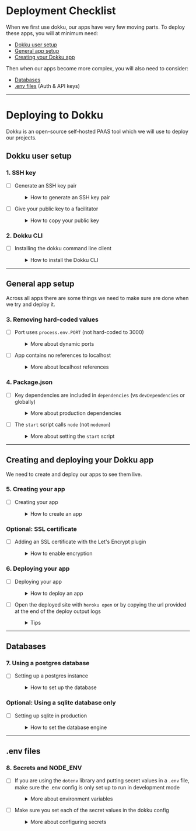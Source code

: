 # Deployment Checklist

When we first use dokku, our apps have very few moving parts. To deploy these apps, you will at minimum need:
- [Dokku user setup](#dokku-user-setup)
- [General app setup](#general-app-setup)
- [Creating your Dokku app](#creating-and-deploying-your-dokku-app)

Then when our apps become more complex, you will also need to consider:
- [Databases](#databases)
- [.env files](#env-files) (Auth & API keys)

---

# Deploying to Dokku

Dokku is an open-source self-hosted PAAS tool which we will use to deploy our projects.

## Dokku user setup
### 1. SSH key

- [ ] Generate an SSH key pair
  <details style="padding-left: 2em">
    <summary>How to generate an SSH key pair</summary>

    There's a good chance you have one of these, you can see a list of your public keys like this:

    ```sh
    ls ~/.ssh/*.pub
    ```

    If you don't see any, then you can create one. Don't forget to replace the email address with your real one.

    ```sh
    ssh-keygen -t ed25519 -C "your_email@example.com"
    ```

    Hit enter 3 times to accept all the defaults.

    Now you need to start your ssh-agent:

    ```sh
    eval "$(ssh-agent -s)"
    ```

    and add the key to your agent:

    ```sh
    ssh-add ~/.ssh/id_ed25519
    ```

    Now you'll want to go to https://github.com/settings/keys and add your public key.
  </details>

- [ ] Give your public key to a facilitator
  <details style="padding-left: 2em">
    <summary>How to copy your public key</summary>

    Run `code ~/.ssh/id_ed25519.pub` to open it and copy + paste it to your facilitator in a DM.

    Public keys are safe to share, but you should never need to send anyone your private key.

    We'll then add your key as a dokku user and you'll be able to start.

  </details>

### 2. Dokku CLI

- [ ] Installing the dokku command line client
  <details style="padding-left: 2em">
    <summary>How to install the Dokku CLI</summary>

    There's a dokku client that is part of the regular distribution so you can install it by cloning the dokku repo:

    ```sh
    git clone git@github.com:dokku/dokku.git ~/.dokku

    # we want to match the same version of dokku that we have
    # on the server
    cd ~/.dokku
    git checkout v0.29.4
    ```

    Add these lines to your `~/.zshrc` file:

    ```sh
    export DOKKU_HOST='devacademy.online'
    alias dokku='bash $HOME/.dokku/contrib/dokku_client.sh'
    ```

    And then reload your `~/.zshrc` file:

    ```sh
    source ~/.zshrc
    ```
  </details>

---
## General app setup

Across all apps there are some things we need to make sure are done when we try and deploy it.

### 3. Removing hard-coded values

- [ ] Port uses `process.env.PORT` (not hard-coded to 3000)
  <details style="padding-left: 2em">
    <summary>More about dynamic ports</summary>
    
    Dokku will set a dynamic port when you deploy. If you are explicitly naming your port, dokku can't expose your app on their chosen port. To make this work locally and also when deployed, we listen on a dynamic port if available or else default to a local one:

  ```js
  const port = process.env.PORT || 3000
  ```

- [ ] App contains no references to localhost
  <details style="padding-left: 2em">
    <summary>More about localhost references</summary>

    Any references to 'localhost' within your app will break it, unless an alternative is provided. Best to avoid this unless absolutely necessary.
  </details>

### 4. Package.json

- [ ] Key dependencies are included in `dependencies` (vs `devDependencies` or globally)
  <details style="padding-left: 2em">
    <summary>More about production dependencies</summary>

    Ensure that all required packages are in the `dependencies` part of your `package.json`. Dokku will remove everything in `devDependencies` before it runs your app.

    If a package is working globally on your machine you may have forgotten to add it to your project explicitly with `npm install <package name>`, which means it will not be installed for the deployed version.

    </details>

- [ ] The `start` script calls `node` (not `nodemon`)
  <details style="padding-left: 2em">
    <summary>More about setting the <code>start</code> script</summary>
    
    Dokku will use the `start` script (`npm run start`) to run your application and, unlike us, doesn't need the server restarting with changes. This is one reason we use a separate `npm run dev` script for working locally.
  </details>

---

## Creating and deploying your Dokku app

We need to create and deploy our apps to see them live.

### 5. Creating your app
- [ ] Creating your app
  <details style="padding-left: 2em">
    <summary>How to create an app</summary>

    In the git repo for your project run these commands (replace "my-pupparazzi") with the name of your app. eg "ysabel-pupparazzi-ahoaho-22"

    ```sh
    dokku apps:create my-pupparazzi
    ```
    
    - If you would like to use this deployment for your WD04 assessment, please include your first name (or another identifier, e.g. nickname) in the app name.
    - This will create an app on Heroku from your terminal, and automatically add it as a remote in your local repo. Run `git remote -v` in your terminal to see this.
  </details>

### Optional: SSL certificate

- [ ] Adding an SSL certificate with the Let's Encrypt plugin
  <details style="padding-left: 2em">
    <summary>How to enable encryption</summary>

    In the repo for your app, you can run dokku commands and dokku will automatically operate on that application.

    ```sh
    dokku letsencrypt:enable
    ```
  </details>

### 6. Deploying your app
- [ ] Deploying your app
  <details style="padding-left: 2em">
    <summary>How to deploy an app</summary>

    **NOTE**: Dokku only has a `main` branch. so if you're deploying a local branch _other than_ `main`, you must specify which branch you're deploying with:

    ```
    git push heroku local-branch-name:main
    ```

    (Usually when we use `git push origin main`, it's actually short for `git push origin main:main`)
  </details>

- [ ] Open the deployed site with `heroku open` or by copying the url provided at the end of the deploy output logs
  <details style="padding-left: 2em">
    <summary>Tips</summary>
    
    Make sure you copy the website url, not the git url, and paste it into your browser

    **If you see the application error page, or if your site has issues starting, type `dokku logs --tail` into your command line in order to debug what may have gone wrong.**
  </details>

---

## Databases
### 7. Using a postgres database
- [ ] Setting up a postgres instance
  <details style="padding-left: 2em">
    <summary>How to set up the database</summary>

    Many of our websites use a postgres database. So let's see how we can set that up.

    Because our site won't really function until the database is available, we're going to use the `apps:create` command to initialise an app, and we'll attach a new database instance to it before we deploy a version of the app from git.

    > Reminder: run these commands in the project's git repository

    ```sh
    # Create an empty application called "dreamfest"
    dokku apps:create dreamfest
    # Initialise a new postgres instance called "dreamfest-db"
    dokku postgres:create dreamfest-db
    # Attach the new database to the dreamfest app
    dokku postgres:link dreamfest-db dreamfest
    ```

    When we ran `dokku apps:create` it should have added a remote called `dokku` so
    to deploy we just:

    ```sh
    git push dokku
    ```

    If that remote wasn't created for whatever reason, we can do it manually:

    ```sh
    git remote add dokku dokku@devacademy.online:dreamfest
    ```

    Your migrations should run during the build or on startup, but
    you probably need to run your seeds manually.

    You can use `run` to run commands in your app container

    ```sh
    dokku run npm run knex seed:run
    ```
  </details>

### Optional: Using a sqlite database only
- [ ] Setting up sqlite in production
  <details style="padding-left: 2em">
    <summary>How to set the database engine</summary>

    On heroku we had to use postgres in production, but with dokku it's easy to attach persistent storage to an application and we can use that persistent storage to hold our sqlite3 database.

    This means that we could use the same database engine in dev and production if we wanted.

    ```sh
    dokku storage:ensure-directory dreamfest-storage
    dokku storage:mount dreamfest dreamfest-storage:/app/storage
    ```

    In your knexfile, you can configure the production to use a location in `/app/storage`.

    ```javascript
      production: {
        client: 'sqlite3',
        connection: {
          filename: '/app/storage/dev.sqlite3',
        },
        useNullAsDefault: true,
      },
    ```
  </details>

---
## .env files

### 8. Secrets and NODE_ENV

- [ ] If you are using the `dotenv` library and putting secret values in a `.env` file, make sure the .env config is only set up to run in development mode
  <details style="padding-left: 2em">
    <summary>More about environment variables</summary>
    
    Your server `index.js` file should have a block of code that looks like this:

    ```js
    if(!process.env.NODE_ENV || process.env.NODE_ENV === 'development') {
      const envConfig = require('dotenv').config()
      if(envConfig.error) throw envConfig.error
    }
    ```
  </details>

- [ ] Make sure you set each of the secret values in the dokku config
  <details style="padding-left: 2em">
    <summary>More about configuring secrets</summary>
 
    ```sh
    dokku config:set JWT_SECRET="shhhhhhhhh s3cr3t"
    ```
  </details>

